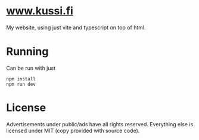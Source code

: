 # www.kussi.fi

My website, using just vite and typescript on top of html.

# Running

Can be run with just

```
npm install
npm run dev
```

# License

Advertisements under public/ads have all rights reserved. Everything else is licensed under MIT (copy provided with source code).
